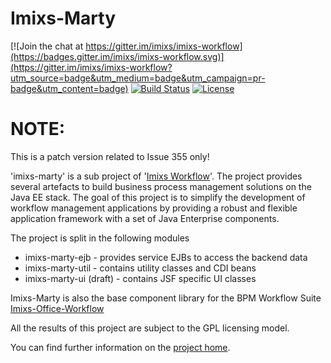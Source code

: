 # Imixs-Marty
[![Join the chat at https://gitter.im/imixs/imixs-workflow](https://badges.gitter.im/imixs/imixs-workflow.svg)](https://gitter.im/imixs/imixs-workflow?utm_source=badge&utm_medium=badge&utm_campaign=pr-badge&utm_content=badge)
[![Build Status](https://travis-ci.org/imixs/imixs-marty.svg?branch=master)](https://travis-ci.org/imixs/imixs-marty)
[![License](https://img.shields.io/aur/license/yaourt.svg?maxAge=2592000)](https://github.com/imixs/imixs-marty/blob/master/LICENSE)


# NOTE:

This is a patch version related to Issue 355 only!



'imixs-marty' is a sub project of '[Imixs Workflow](https://github.com/imixs/imixs-workflow)'. The project provides several artefacts to build business process management solutions on the Java EE stack. The goal of this project is to simplify the development of workflow management applications by providing a robust and flexible application framework with a set of Java Enterprise components. 

The project is split in the following modules

 * imixs-marty-ejb - provides service EJBs to access the backend data
 * imixs-marty-util - contains utility classes and CDI beans
 * imixs-marty-ui (draft) - contains JSF specific UI classes


Imixs-Marty is also the base component library for the BPM Workflow Suite [Imixs-Office-Workflow](https://github.com/imixs/imixs-office-workflow)

All the results of this project are subject to the GPL licensing model.

You can find further information on the [project home](http://www.imixs.org/marty).
